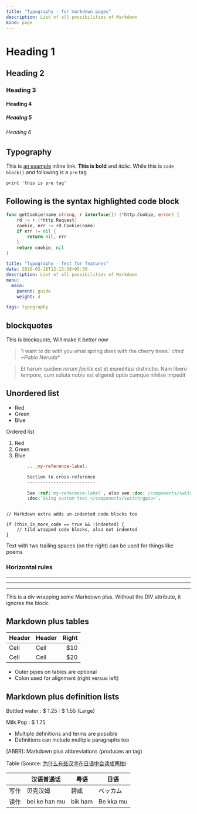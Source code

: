```yaml
---
title: "Typography - for markdown pages"
description: List of all possibilities of Markdown
kind: page
---
```


# Heading 1
## Heading 2
### Heading 3
#### Heading 4
##### Heading 5
###### Heading 6

## Typography

 This is [an example](http://example.com/ "Title") inline link.
 **This is bold** and *italic*. While this is `code block()` and following is a `pre` tag

	print 'this is pre tag'

## Following is the syntax highlighted code block

``` go
func getCookie(name string, r interface{}) (*http.Cookie, error) {
	rd := r.(*http.Request)
	cookie, err := rd.Cookie(name)
	if err != nil {
		return nil, err
	}
	return cookie, nil
}
```

``` yaml
title: "Typography - Test for features"
date: 2018-03-18T12:13:38+05:30
description: List of all possibilities of Markdown
menu:
  main:
    parent: guide
    weight: 4

tags: typography
```

## blockquotes
This is blockquote, Will make it *better now*

> 'I want to do with you what spring does with the cherry trees.' <cite>cited ~Pablo Neruda</cite>*


> Et harum quidem *rerum facilis* est et expeditasi distinctio. Nam libero tempore, cum soluta nobis est eligendi optio cumque nihilse impedit

## Unordered list

*   Red
*   Green
*   Blue

Ordered list

1.	Red
2.  Green
3.  Blue

``` reStructuredText
        .. _my-reference-label:

        Section to cross-reference
        --------------------------

        See :ref:`my-reference-label`, also see :doc:`/components/switch/gpio`.
        :doc:`Using custom text </components/switch/gpio>`.

```

~~~

// Markdown extra adds un-indented code blocks too

if (this_is_more_code == true && !indented) {
    // tild wrapped code blocks, also not indented
}

~~~

Text with
two trailing spaces
(on the right)
can be used
for things like poems

### Horizontal rules

* * *

* * *

* * *

<div class="custom-class" markdown="1">
This is a div wrapping some Markdown plus.  Without the DIV attribute, it ignores the
block.
</div>

## Markdown plus tables

| Header | Header | Right |
| ------ | ------ | ----: |
| Cell   | Cell   |   $10 |
| Cell   | Cell   |   $20 |

-   Outer pipes on tables are optional
-   Colon used for alignment (right versus left)

## Markdown plus definition lists

Bottled water
: $ 1.25
: $ 1.55 (Large)

Milk
Pop
: $ 1.75

-   Multiple definitions and terms are possible
-   Definitions can include multiple paragraphs too

[ABBR]&#x3A; Markdown plus abbreviations (produces an <abbr> tag)


Table (Source: [为什么有些汉字在日语中会读成两拍](https://risehere.net/posts/checked-tone-in-japanese/))

|    | 汉语普通话         | 粤语      | 日语        |
| -- | ------------- | ------- | --------- |
| 写作 | 贝克汉姆          | 碧咸      | ベッカム      |
| 读作 | bei ke han mu | bik ham | Be kka mu |

